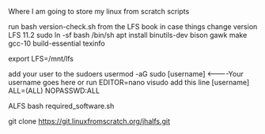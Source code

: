 Where I am going to store my linux from scratch scripts

run bash version-check.sh from the LFS book in case things change
version LFS 11.2 
sudo ln -sf bash /bin/sh
apt install binutils-dev bison gawk make gcc-10 build-essential texinfo

export LFS=/mnt/lfs

add your user to the sudoers
usermod -aG sudo [username] <----Your username goes here
or run
EDITOR=nano visudo
add this line 
[username]  ALL=(ALL) NOPASSWD:ALL


ALFS
bash required_software.sh

git clone https://git.linuxfromscratch.org/jhalfs.git
